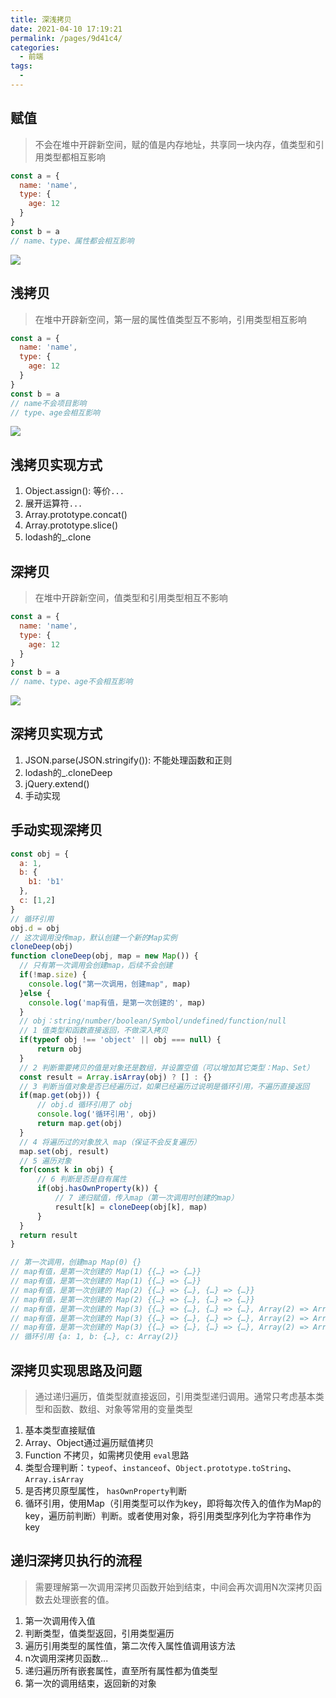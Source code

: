 ```yaml
---
title: 深浅拷贝
date: 2021-04-10 17:19:21
permalink: /pages/9d41c4/
categories:
  - 前端
tags:
  - 
---
```


## 赋值
> 不会在堆中开辟新空间，赋的值是内存地址，共享同一块内存，值类型和引用类型都相互影响  

```js
const a = {
  name: 'name',
  type: {
    age: 12
  }
}
const b = a
// name、type、属性都会相互影响
```
![](https://cdn.jsdelivr.net/gh/easyinmind/cdn_file/blog/20210412184620.png)

## 浅拷贝
> 在堆中开辟新空间，第一层的属性值类型互不影响，引用类型相互影响  

```js
const a = {
  name: 'name',
  type: {
    age: 12
  }
}
const b = a
// name不会项目影响
// type、age会相互影响
```
![](https://cdn.jsdelivr.net/gh/easyinmind/cdn_file/blog/20210412184642.png)
## 浅拷贝实现方式
1. Object.assign(): 等价`...`
2. 展开运算符`...`
3. Array.prototype.concat()
4. Array.prototype.slice()
5. lodash的_.clone

## 深拷贝
> 在堆中开辟新空间，值类型和引用类型相互不影响 

```js
const a = {
  name: 'name',
  type: {
    age: 12
  }
}
const b = a
// name、type、age不会相互影响
```
![](https://cdn.jsdelivr.net/gh/easyinmind/cdn_file/blog/20210412184706.png)

## 深拷贝实现方式
1. JSON.parse(JSON.stringify()): 不能处理函数和正则
2. lodash的_.cloneDeep
3. jQuery.extend()
4. 手动实现

## 手动实现深拷贝
```js
const obj = {
  a: 1,
  b: {
    b1: 'b1'
  },
  c: [1,2]
}
// 循环引用
obj.d = obj
// 这次调用没传map，默认创建一个新的Map实例
cloneDeep(obj)
function cloneDeep(obj, map = new Map()) {
  // 只有第一次调用会创建map，后续不会创建
  if(!map.size) {
    console.log("第一次调用，创建map", map)
  }else {
    console.log('map有值，是第一次创建的', map)
  }
  // obj：string/number/boolean/Symbol/undefined/function/null
  // 1 值类型和函数直接返回，不做深入拷贝
  if(typeof obj !== 'object' || obj === null) {
      return obj
  }
  // 2 判断需要拷贝的值是对象还是数组，并设置空值（可以增加其它类型：Map、Set）
  const result = Array.isArray(obj) ? [] : {}
  // 3 判断当值对象是否已经遍历过，如果已经遍历过说明是循环引用，不遍历直接返回
  if(map.get(obj)) {
      // obj.d 循环引用了 obj
      console.log('循环引用', obj)
      return map.get(obj)
  }
  // 4 将遍历过的对象放入 map（保证不会反复遍历）
  map.set(obj, result)
  // 5 遍历对象
  for(const k in obj) {
      // 6 判断是否是自有属性
      if(obj.hasOwnProperty(k)) {
          // 7 递归赋值，传入map（第一次调用时创建的map）
          result[k] = cloneDeep(obj[k], map) 
      } 
  }
  return result
}

// 第一次调用，创建map Map(0) {}
// map有值，是第一次创建的 Map(1) {{…} => {…}}
// map有值，是第一次创建的 Map(1) {{…} => {…}}
// map有值，是第一次创建的 Map(2) {{…} => {…}, {…} => {…}}
// map有值，是第一次创建的 Map(2) {{…} => {…}, {…} => {…}}
// map有值，是第一次创建的 Map(3) {{…} => {…}, {…} => {…}, Array(2) => Array(0)}
// map有值，是第一次创建的 Map(3) {{…} => {…}, {…} => {…}, Array(2) => Array(1)}
// map有值，是第一次创建的 Map(3) {{…} => {…}, {…} => {…}, Array(2) => Array(2)}
// 循环引用 {a: 1, b: {…}, c: Array(2)}
```

## 深拷贝实现思路及问题
> 通过递归遍历，值类型就直接返回，引用类型递归调用。通常只考虑基本类型和函数、数组、对象等常用的变量类型

1. 基本类型直接赋值
2. Array、Object通过遍历赋值拷贝
3. Function 不拷贝，如需拷贝使用 `eval`思路
4. 类型合理判断：`typeof`、`instanceof`、`Object.prototype.toString`、`Array.isArray`
5. 是否拷贝原型属性， `hasOwnProperty`判断
6. 循环引用，使用Map（引用类型可以作为key，即将每次传入的值作为Map的key，遍历前判断）判断。或者使用对象，将引用类型序列化为字符串作为key

## 递归深拷贝执行的流程
> 需要理解第一次调用深拷贝函数开始到结束，中间会再次调用N次深拷贝函数去处理嵌套的值。
1. 第一次调用传入值
2. 判断类型，值类型返回，引用类型遍历
3. 遍历引用类型的属性值，第二次传入属性值调用该方法
4. n次调用深拷贝函数...
5. 递归遍历所有嵌套属性，直至所有属性都为值类型
6. 第一次的调用结束，返回新的对象

